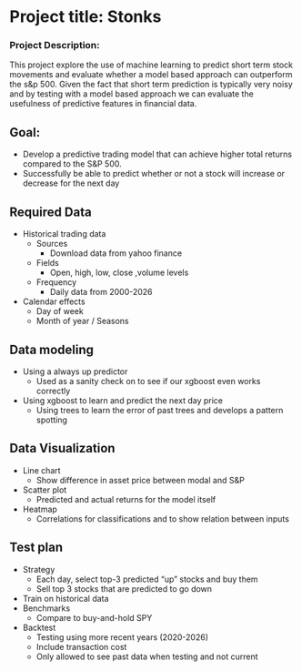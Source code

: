 # Project title: Stonks

### Project Description:

This project explore the use of machine learning to predict short term stock movements and evaluate whether a model based approach can outperform the s&p 500. Given the fact that short term prediction is typically very noisy and by testing with a model based approach we can evaluate the usefulness of predictive features in financial data.

## Goal:

- Develop a predictive trading model that can achieve higher total returns compared to the S&P 500.
- Successfully be able to predict whether or not a stock will increase or decrease for the next day

## Required Data

- Historical trading data
    - Sources
        - Download data from yahoo finance
    - Fields
        - Open, high, low, close ,volume levels
    - Frequency
        - Daily data from 2000-2026
- Calendar effects
    - Day of week
    - Month of year / Seasons

## Data modeling

- Using a always up predictor
    - Used as a sanity check on to see if our xgboost even works correctly
- Using xgboost to learn and predict the next day price
    - Using trees to learn the error of past trees and develops a pattern spotting

## Data Visualization

- Line chart
    - Show difference in asset price between modal and S&P
- Scatter plot
    - Predicted and actual returns for the model itself
- Heatmap
    - Correlations for classifications and to show relation between inputs

## Test plan

- Strategy
    - Each day, select top-3 predicted “up” stocks and buy them
    - Sell top 3 stocks that are predicted to go down
- Train on historical data
- Benchmarks
    - Compare to buy-and-hold SPY
- Backtest
    - Testing using more recent years (2020-2026)
    - Include transaction cost
    - Only allowed to see past data when testing and not current